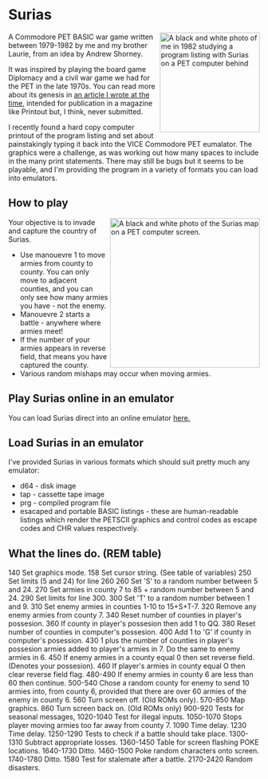 # Surias
<img src="photos/Surias-Giles-listing.jpeg" alt="A black and white photo of me in 1982 studying a program listing with Surias on a PET computer behind" width="200" align="right">

A Commodore PET BASIC war game written between 1979-1982 by me and my brother Laurie, from an idea by Andrew Shorney.

It was inspired by playing the board game Diplomacy and a civil war game we had for the PET in the late 1970s. You can read more about its genesis in [an article I wrote at the time](docs/Surias-writing-a-program-can-be-fun-Blog-My-Wiki.pdf), intended for publication in a magazine like Printout but, I think, never submitted.

I recently found a hard copy computer printout of the program listing and set about painstakingly typing it back into the VICE Commodore PET eumalator. The graphics were a challenge, as was working out how many spaces to include in the many print statements. There may still be bugs but it seems to be playable, and I'm providing the program in a variety of formats you can load into emulators.

## How to play

<img src="photos/Surias-screen-photo.jpeg" alt="A black and white photo of the Surias map on a PET computer screen." width="300" align="right">

Your objective is to invade and capture the country of Surias.
- Use manouevre 1 to move armies from county to county. You can only move to adjacent counties, and you can only see how many armies you have - not the enemy.
- Manouevre 2 starts a battle - anywhere where armies meet!
- If the number of your armies appears in reverse field, that means you have captured the county.
- Various random mishaps may occur when moving armies.

## Play Surias online in an emulator 
You can load Surias direct into an online emulator [here.](https://www.masswerk.at/pet/#data=100%20REM*SURIAS2.5%3ATO%20RUN%20ON%208K%20UP%20PET*%0A110%20REM*(C)1982%20G%20%26%20L.%20BOOTH*%0A120%20REM*CONCEPT%20BY%20A.R.SHORNEY*%0A130%20CLR%0A140%20REM%20POKE59468%2C12%0A150%20Z%24%3D%22%7B19%7D%7B17%7D%7B17%7D%7B17%7D%7B17%7D%7B17%7D%7B17%7D%7B17%7D%7B17%7D%7B17%7D%7B17%7D%7B17%7D%7B17%7D%7B17%7D%7B17%7D%7B17%7D%7B17%7D%7B17%7D%7B17%7D%7B17%7D%7B17%7D%22%0A160%20DIMV(10)%3ADIMN(10)%3ADIMB%24(10)%0A170%20PRINT%22%7B147%7D%20%20%20%20%20%20%20%20%20%20%20%20%20************%22%0A180%20PRINT%22%20%20%20%20%20%20%20%20%20%20%20%20%20*%20%20%7B164%7D%7B164%7D%7B164%7D%7B164%7D%7B164%7D%7B164%7D%20%20*%22%0A190%20PRINT%22%20%20%20%20%20%20%20%20%20%20%20%20%20*%20%20%7B18%7DSURIAS%7B146%7D%20%20*%22%0A200%20PRINT%22%20%20%20%20%20%20%20%20%20%20%20%20%20*%20%20%20%20%20%20%20%20%20%20*%22%0A210%20PRINT%22%20%20%20%20%20%20%20%20%20%20%20%20%20************%22%0A220%20PRINT%22%7B17%7D%7B17%7D%20%20%20%20%20%20%20%20%20%20%20%20%20SPRING%201812%22%0A230%20PRINTZ%24%0A240%20INPUT%22%7B145%7D%7B145%7DTYPE%20IN%20YOUR%20SURNAME%22%3BNA%24%0A250%20A%3D5%3AB%3D25%0A260%20S%3DINT((B-A)*RND(1)%2BA)%0A270%20V(7)%3D85%2BS%0A280%20FORL%3D1TO10%0A290%20X%3D1%3AY%3D10%0A300%20K%3DINT((Y-X)*RND(1)%2BX)%0A310%20N(L)%3D(15%2BS%2BK)-7%0A320%20N(7)%3D0%0A330%20NEXTL%0A340%20QQ%3D0%0A350%20FORKL%3D1TO10%0A360%20IFB%24(KL)%3D%22%7B18%7D%22THENQQ%3DQQ%2B1%0A370%20NEXTKL%0A380%20G%3D0%0A390%20FORYA%3D1TO10%0A400%20IFB%24(YA)%3C%3E%22%7B18%7D%22THENG%3DG%2B1%0A410%20NEXTYA%0A420%20G%3DG-1%0A430%20V(7)%3DV(7)%2B1%2BQQ%3AN(6)%3DN(6)%2BG%0A440%20FORCX%3D1TO10%0A450%20IFN(CX)%3D0THENB%24(CX)%3D%22%7B18%7D%22%0A460%20IFV(CX)%3D0THENB%24(CX)%3D%22%22%0A470%20NEXTCX%0A480%20IFN(6)%3E60THEN500%0A490%20GOTO550%0A500%20AG%3D1%3ABL%3D11%0A510%20CD%3DINT((BL-AG)*RND(1)%2BAG)%0A520%20IFCD%3D7THENCD%3D1%0A530%20N(6)%3DN(6)-10%0A540%20N(CD)%3DN(CD)%2B10%0A550%20IFN(6)%3C0THEN1870%0A560%20REM%20POKE59409%2C52%0A570%20PRINT%22%7B147%7D%7B19%7D%7B207%7D%7B163%7D%7B163%7D%7B163%7D%7B163%7D%7B163%7D%7B163%7D%7B163%7D%7B163%7D%7B163%7D%7B163%7D%7B163%7D%7B163%7D%7B207%7D%7B163%7D%7B163%7D%7B163%7D%7B163%7D%7B163%7D%7B163%7D%7B163%7D%7B163%7D%7B163%7D%7B163%7D%7B163%7D%7B163%7D%7B207%7D%7B163%7D%7B163%7D%7B163%7D%7B163%7D%7B163%7D%7B163%7D%7B163%7D%7B163%7D%7B163%7D%7B163%7D%7B163%7D%7B208%7D%22%0A580%20PRINT%22%7B165%7D%7B160%7D%7B160%7D%20%20%20(1)%20%20%20%20%7B165%7D(2)%20%20%20%20%20%20%20%20%20%7B205%7D(3)%20%20%20%20%20%20%20%20%7B167%7D%22%0A590%20PRINT%22%7B204%7D%20%20%20%20%20%20%20%20%20%20%20%20%7B165%7D%20%20%20%20%20%20%20%20%20%20%20%20%20%7B205%7D%20%20%20%20%20%20%20%20%20%20%7B167%7D%22%0A600%20PRINT%22%7B166%7D%7B204%7D%20%20%20%20%20%20%20%20%20%20%7B206%7D%7B205%7D%20%20%20%20%20%20%20%20%20%20%20%20%20%20%7B207%7D%7B163%7D%7B163%7D%7B208%7D%20%20%20%20%20%20%7B167%7D%22%0A610%20PRINT%22%7B166%7D%7B166%7D%7B165%7D%20%20%20%20%20%20%20%20%7B206%7D%20%20%7B205%7D%7B164%7D%7B164%7D%7B164%7D%7B164%7D%7B164%7D%7B164%7D%7B164%7D%7B164%7D%7B164%7D%7B164%7D%7B164%7D%7B164%7D%7B207%7D(6)%20%7B163%7D%7B165%7D%20%20%20%20%7B167%7D%22%0A620%20PRINT%22%7B166%7D%7B166%7D%7B165%7D%20%20%20%20%20%20%20%7B206%7D%20%20%20%20%20%20%20%20%7B165%7D%20%20%20%20%20%20%20%7B165%7D%7B160%7D%7B160%7D%7B160%7D%7B160%7D%20%7B204%7D%7B160%7D%7B160%7D%7B160%7D%7B160%7D%7B167%7D%22%0A630%20PRINT%22%7B166%7D%7B166%7D%7B204%7D%20%20%20%20%20%20%7B206%7D%7B205%7D%20%20%20%20%20%20%20%20%7B165%7D%20%20%20%20%20%20%20%7B204%7D%20%20%20%20%20%7B165%7D%7B205%7D%20%20%20%7B167%7D%22%0A640%20PRINT%22%7B166%7D%7B166%7D%7B166%7D%7B204%7D%20%20%20%7B206%7D%7B163%7D%20%20%7B205%7D%7B160%7D%7B160%7D%7B160%7D%7B160%7D%7B160%7D%7B160%7D%7B160%7D%7B205%7D%20%20%20%20%20%20%20%20%7B204%7D%7B164%7D%7B164%7D%7B164%7D%7B164%7D%7B165%7D%20%7B205%7D%20%20%7B167%7D%22%0A650%20PRINT%22%7B166%7D%7B166%7D%7B166%7D%7B166%7D%7B204%7D%7B206%7D%7B163%7D%20%20%20%20%20%7B205%7D%20(4)%20%20%20%7B165%7D%7B160%7D(5)%20%20%20%20%20%7B165%7D%7B160%7D%7B160%7D%7B160%7D%7B160%7D%7B160%7D%7B163%7D%7B205%7D%7B186%7D%22%0A660%20PRINT%22%7B166%7D%7B166%7D%7B166%7D%7B166%7D%7B165%7D%20%20%20%20%20%20%20%7B167%7D%7B160%7D%7B160%7D%7B160%7D%7B160%7D%7B160%7D%7B160%7D%7B160%7D%7B207%7D%7B163%7D%7B205%7D%7B164%7D%7B164%7D%7B164%7D%7B160%7D%7B160%7D%7B160%7D%20%7B165%7D%7B160%7D%7B160%7D%7B160%7D%7B160%7D%7B160%7D%7B160%7D%7B160%7D%7B167%7D%22%0A670%20PRINT%22%7B166%7D%7B166%7D%7B166%7D%7B166%7D%7B165%7D%7B160%7D%7B160%7D%20%20%20%20%20%7B206%7D%7B204%7D%7B164%7D%20%20%20%20%20%7B165%7D%20%20%7B206%7D%20%20%7B205%7D%7B164%7D%7B164%7D%7B164%7D%7B165%7D%7B160%7D%7B160%7D%7B160%7D%7B160%7D%7B160%7D%7B160%7D%7B160%7D%7B167%7D%22%0A680%20PRINT%22%7B166%7D%7B166%7D%7B166%7D%7B166%7D%7B165%7D%7B160%7D%7B160%7D%7B160%7D%7B160%7D%7B160%7D%7B160%7D%7B167%7D%20%20%20%7B205%7D%7B164%7D%7B164%7D%7B164%7D%7B164%7D%7B165%7D%20%20%7B165%7D%20%20%20%7B160%7D%7B160%7D%7B160%7D%7B165%7D%20%20%20%20%20%20%20%7B167%7D%22%0A690%20PRINT%22%7B166%7D%7B166%7D%7B166%7D%7B166%7D%7B165%7D%7B160%7D%7B160%7D%7B160%7D%7B160%7D%20%20%7B206%7D%20%20%20%20%20%20%20%20%20%20%20%7B165%7D%20%20%20%20%20%20%7B165%7D%7B160%7D%7B160%7D%7B160%7D%7B160%7D%7B160%7D%7B160%7D%7B160%7D%7B167%7D%22%0A700%20PRINT%22%7B166%7D%7B166%7D%7B166%7D%7B166%7D%7B165%7D%7B160%7D%7B160%7D%7B160%7D%7B160%7D%7B160%7D%7B167%7D%20%7B160%7D%7B160%7D%7B160%7D%7B160%7D%7B160%7D%7B160%7D%7B160%7D%7B160%7D%7B160%7D%7B160%7D%7B160%7D%7B205%7D%20(9)%20%7B160%7D%7B205%7D%20(10)%20%20%7B167%7D%22%0A710%20PRINT%22%7B166%7D%7B166%7D%7B166%7D%7B166%7D%7B165%7D%20%20%20%20%20%7B167%7D%20%7B160%7D%7B160%7D%7B160%7D%7B160%7D%7B160%7D%7B160%7D%7B160%7D%7B160%7D%7B160%7D%7B160%7D%7B160%7D%7B167%7D%20%20%20%20%20%20%20%7B165%7D%20%7B160%7D%7B160%7D%20%20%7B164%7D%7B186%7D%22%0A720%20PRINT%22%7B166%7D%7B166%7D%7B166%7D%7B166%7D%7B204%7D%20(7)%20%7B167%7D%7B160%7D%20%20%20%20%20%20(8)%7B164%7D%7B164%7D%7B206%7D%20%20%20%20%20%20%20%7B165%7D%20%20%20%7B164%7D%7B186%7D%7B166%7D%7B166%7D%22%0A730%20PRINT%22%7B166%7D%7B166%7D%7B166%7D%7B166%7D%7B166%7D%7B204%7D%20%20%20%20%7B167%7D%20%20%20%20%7B164%7D%7B164%7D%7B164%7D%7B164%7D%7B164%7D%7B206%7D%20%20%20%20%20%20%20%20%20%20%7B165%7D%20%20%7B186%7D%7B166%7D%7B166%7D%7B166%7D%7B166%7D%22%0A740%20PRINT%22%7B166%7D%7B166%7D%7B166%7D%7B166%7D%7B166%7D%7B166%7D%7B204%7D%7B164%7D%7B164%7D%7B164%7D%7B186%7D%7B164%7D%7B164%7D%7B164%7D%7B186%7D%7B166%7D%7B166%7D%7B166%7D%7B166%7D%7B166%7D%7B204%7D%7B164%7D%7B164%7D%7B164%7D%7B164%7D%7B164%7D%7B164%7D%7B164%7D%7B164%7D%7B164%7D%7B164%7D%7B204%7D%7B164%7D%7B186%7D%7B166%7D%7B166%7D%7B166%7D%7B166%7D%7B166%7D%22%0A750%20PRINT%22%7B166%7D%7B166%7D%7B166%7D%7B166%7D%7B166%7D%7B166%7D%7B166%7D%7B166%7D%7B166%7D%7B166%7D%7B166%7D%7B166%7D%7B166%7D%7B166%7D%7B166%7D%7B166%7D%7B166%7D%7B166%7D%7B166%7D%7B166%7D%7B166%7D%7B166%7D%7B166%7D%7B166%7D%7B166%7D%7B166%7D%7B166%7D%7B166%7D%7B166%7D%7B166%7D%7B166%7D%7B166%7D%7B166%7D%7B166%7D%7B166%7D%7B166%7D%7B166%7D%7B166%7D%7B166%7D%22%0A760%20PRINT%22%7B19%7D%7B17%7D%7B17%7D%7B17%7D%7B17%7D%7B17%7D%7B29%7D%7B29%7D%7B29%7D%7B29%7D%7B29%7D%7B29%7D%7B29%7D%7B29%7D%7B29%7D%7B29%7D%7B29%7D%7B29%7D%7B29%7D%7B29%7D%7B29%7D%7B29%7D%7B29%7D%7B29%7D%7B29%7D%7B29%7D%7B29%7D%7B29%7D%7B29%7D%7B29%7D%7B29%7D%7B29%7D%7B29%7D%7B29%7D%22B%24(6)%3BV(6)%0A770%20PRINT%22%7B19%7D%7B17%7D%7B29%7D%20%22B%24(1)%3BV(1)%0A780%20PRINT%22%7B19%7D%7B17%7D%7B29%7D%7B29%7D%7B29%7D%7B29%7D%7B29%7D%7B29%7D%7B29%7D%7B29%7D%7B29%7D%7B29%7D%7B29%7D%7B29%7D%7B29%7D%7B29%7D%7B29%7D%7B29%7D%7B29%7D%7B29%7D%22B%24(2)%3BV(2)%0A790%20PRINT%22%7B19%7D%7B17%7D%7B29%7D%7B29%7D%7B29%7D%7B29%7D%7B29%7D%7B29%7D%7B29%7D%7B29%7D%7B29%7D%7B29%7D%7B29%7D%7B29%7D%7B29%7D%7B29%7D%7B29%7D%7B29%7D%7B29%7D%7B29%7D%7B29%7D%7B29%7D%7B29%7D%7B29%7D%7B29%7D%7B29%7D%7B29%7D%7B29%7D%7B29%7D%7B29%7D%7B29%7D%7B29%7D%7B29%7D%7B29%7D%22B%24(3)%3BV(3)%0A800%20PRINT%22%7B17%7D%7B17%7D%7B17%7D%7B17%7D%7B17%7D%7B17%7D%7B17%7D%7B17%7D%7B17%7D%7B157%7D%7B157%7D%7B157%7D%7B157%7D%7B157%7D%7B157%7D%7B157%7D%7B157%7D%7B157%7D%22B%24(10)%3BV(10)%0A810%20PRINT%22%7B19%7D%7B29%7D%7B29%7D%7B29%7D%7B29%7D%7B29%7D%7B17%7D%7B17%7D%7B17%7D%7B17%7D%7B17%7D%7B17%7D%7B17%7D%7B17%7D%7B17%7D%7B17%7D%7B17%7D%7B17%7D%22B%24(7)%3BV(7)%0A820%20PRINT%22%7B17%7D%7B17%7D%7B29%7D%7B29%7D%7B29%7D%7B29%7D%7B29%7D%7B29%7D%7B29%7D%7B29%7D%7B29%7D%7B29%7D%7B29%7D%22B%24(8)%3BV(8)%0A830%20PRINT%22%7B145%7D%7B29%7D%7B29%7D%7B29%7D%7B29%7D%7B29%7D%7B29%7D%7B29%7D%7B29%7D%7B29%7D%7B29%7D%7B29%7D%7B29%7D%7B29%7D%7B29%7D%7B29%7D%7B29%7D%7B29%7D%7B29%7D%7B29%7D%7B29%7D%7B29%7D%7B29%7D%7B29%7D%7B29%7D%7B29%7D%22B%24(9)%3BV(9)%0A840%20PRINT%22%7B19%7D%7B17%7D%7B17%7D%7B17%7D%7B17%7D%7B17%7D%7B17%7D%7B17%7D%7B29%7D%7B29%7D%7B29%7D%7B29%7D%7B29%7D%7B29%7D%7B29%7D%7B29%7D%7B29%7D%7B29%7D%7B29%7D%7B29%7D%22B%24(4)%3BV(4)%0A850%20PRINT%22%7B19%7D%7B17%7D%7B17%7D%7B17%7D%7B17%7D%7B17%7D%7B17%7D%7B17%7D%7B29%7D%7B29%7D%7B29%7D%7B29%7D%7B29%7D%7B29%7D%7B29%7D%7B29%7D%7B29%7D%7B29%7D%7B29%7D%7B29%7D%7B29%7D%7B29%7D%7B29%7D%7B29%7D%7B29%7D%7B29%7D%7B29%7D%7B29%7D%7B29%7D%22B%24(5)%3BV(5)%0A860%20REM%20POKE59409%2C60%0A870%20PRINTZ%24%3B%22%7B17%7D%22%3BSPC(26)%0A880%20PRINTZ%24%3BSPC(39)%0A890%20NJ%3DNJ%2B1%3AIFNJ%3E100THENGOTO2050%0A900%20IFNJ%3D25THENGOSUB2430%0A910%20IFNJ%3D50THENGOSUB2450%0A920%20IFNJ%3D75THENGOSUB2470%0A930%20PRINTZ%24%3BSPC(39)%0A940%20PRINTZ%24%22MANOEUVRE(1-2)%20%20%20%20%20%20%20%20%20%22%3B%0A950%20INPUT%20MA%0A960%20IF%20MA%3D1THEN990%0A970%20IF%20MA%3D2THEN1250%0A980%20GOTO870%0A990%20PRINTZ%24%22ENTER%20COUNTIES%20(FROM%2CTO)%20%20%20%22%0A1000%20PRINTSPC(24)%0A1010%20INPUT%22%7B145%7D%22%3BF%2CT%0A1020%20IFF%3C1%20OR%20F%3E10THEN990%0A1030%20IFT%3C1%20OR%20T%3E10THEN990%0A1040%20IFF%3C%3E7%20THEN1110%0A1050%20IFF%3D7%20AND%20T%3D4%20THEN1110%0A1060%20IFF%3D7%20AND%20T%3D8%20THEN1110%0A1070%20IFF%3D7%20AND%20T%3D1%20THEN1110%0A1080%20PRINTZ%24%22ILLEGAL%20MANOEUVRE%20%20%20%20%20%20%20%22%0A1090%20FORXX%3D1TO2000%3ANEXTXX%0A1100%20GOTO990%0A1110%20IFV(F)%3D0THEN1220%0A1120%20PRINTZ%24%22QUANTITY%20%20%20%20%20%20%20%20%20%20%20%20%20%20%20%20%20%20%20%20%20%20%20%20%22%0A1130%20PRINTSPC(40)%0A1140%20INPUT%22%7B145%7D%22%3BQ%0A1150%20Q%3DINT(Q)%0A1160%20IFQ%3C1THEN1120%0A1170%20GOSUB2170%0A1180%20IFQ%3EV(F)THEN1220%0A1190%20V(F)%3DV(F)-Q%0A1200%20V(T)%3DV(T)%2BQ%0A1210%20GOTO340%0A1220%20PRINTZ%24%22NOT%20ENOUGH%20ARMIES%20IN%22F%22%7B157%7D%20%20%20%20%20%22%0A1230%20FORK%3D1TO2000%3ANEXTK%0A1240%20GOTO870%0A1250%20FORL%3D1TO10%0A1260%20IFV(L)%3E0%20AND%20N(L)%3E0THEN1290%0A1270%20NEXTL%0A1280%20GOTO340%0A1290%20IFV(L)%20%3EN(L)THEN1310%0A1300%20N(L)%3DN(L)-V(L)%3AGOTO1330%0A1310%20V(L)%3DV(L)-N(L)%3AGOTO1610%0A1320%20PRINT%22%7B19%7D%22%0A1330%20PRINTZ%24%22%22%0A1340%20PRINT%22%7B145%7D%7B145%7D%7B18%7DBATTLE%20IN%22L%22%7B157%7D!!%7B146%7D%20%20%20%20%20%20%20%20%20%20%20%20%20%22%0A1350%20PRINT%22THE%20BATTLE%20IS%20UNDER%20WAY%2C%20SIR!!%20%20%22%0A1360%20IFL%3D1THENZZ%3D32895%0A1370%20IFL%3D2THENZZ%3D32865%0A1380%20IFL%3D3THENZZ%3D32884%0A1390%20IFL%3D4THENZZ%3D33024%0A1400%20IFL%3D5THENZZ%3D33073%0A1410%20IFL%3D6THENZZ%3D33039%0A1420%20IFL%3D7THENZZ%3D33175%0A1430%20IFL%3D8THENZZ%3D33303%0A1440%20IFL%3D9THENZZ%3D33357%0A1450%20IFL%3D10THENZZ%3D33400%0A1460%20FORXX%3D1TO50%0A1470%20AA%3D1%3ABB%3D256%0A1480%20CC%3DINT((BB-AA)*RND(1)%2BAA)%0A1490%20POKEZZ%2CCC%0A1500%20NEXTXX%0A1510%20POKEZZ%2C32%0A1520%20PRINT%22%7B145%7DIT'S%20LOOKING%20BAD%20%20%20%20%20%20%20%20%20%20%20%20%20%20%20%20%22%0A1530%20V(L)%3D0%0A1540%20FORXX%3D1TO2000%3ANEXTXX%0A1550%20PRINT%22%7B145%7D%7B145%7DYOU'VE%20GOT%20%7B18%7DNO%20ARMIES%20LEFT%7B146%7D%20IN%22L%22%7B157%7D.%20%20%20%20%20%20%20%20%20%20%20%20%20%20%20%20%20%20%20%20%20%20%20%20%22%0A1560%20PRINT%22%7B145%7DTHEY'VE%20GOT%22N(L)%22ARMIES%20LEFT.%20%20%20%20%20%20%20%20%20%20%20%20%20%20%20%20%20%20%20%20%20%20%20%20%20%20%20%20%20%20%20%20%22%0A1570%20FORXX%3D1TO2000%3ANEXTXX%0A1580%20IFN(L)%3D0%20AND%20V(L)%3D0%20THENGOSUB2010%0A1590%20NEXTL%0A1600%20GOTO340%0A1610%20PRINTZ%24%0A1620%20PRINT%22%7B18%7D%7B145%7D%7B145%7DBATTLE%20IN%22L%22%7B157%7D!!%7B146%7D%20%20%20%20%20%20%20%20%20%20%20%20%20%20%20%20%20%20%20%22%0A1630%20PRINT%22THE%20BATTLE%20IS%20UNDERWAY%2C%20SIR!!%20%20%20%20%20%20%20%20%20%22%0A1640%20IFL%3D1THENZZ%3D32895%0A1650%20IFL%3D2THENZZ%3D32865%0A1660%20IFL%3D3THENZZ%3D32884%0A1670%20IFL%3D4THENZZ%3D33024%0A1680%20IFL%3D5THENZZ%3D33073%0A1690%20IFL%3D6THENZZ%3D33039%0A1700%20IFL%3D7THENZZ%3D33175%0A1710%20IFL%3D8THENZZ%3D33303%0A1720%20IFL%3D9THENZZ%3D33357%0A1730%20IFL%3D10THENZZ%3D33400%0A1740%20FORFX%3D1TO50%0A1750%20AA%3D1%3ABB%3D256%0A1760%20CC%3DINT((BB-AA)*RND(1)%2BAA)%0A1770%20POKEZZ%2CCC%0A1780%20NEXTFX%0A1790%20POKEZZ%2C32%0A1800%20PRINT%22%7B145%7DTHINGS%20ARE%20LOOKING%20GOOD!!%20%20%20%20%20%20%20%20%20%20%20%20%22%0A1810%20N(L)%3D0%0A1820%20FORXX%3D1TO2000%3ANEXTXX%0A1830%20PRINT%22%7B145%7DTHEY'VE%20GOT%20%7B18%7DNO%20ARMIES%20LEFT%7B146%7DIN%20%22L%22%7B157%7D.%22%0A1840%20FORXX%3D1TO2000%3ANEXTXX%0A1850%20NEXTL%0A1860%20GOTO340%0A1870%20PRINT%22%7B147%7DCONGRATULATIONS!!!%22%0A1880%20PRINT%22%7B17%7D%7B17%7DYOU%20HAVE%20SUCCESSFULLY%20CAPTURED%22%0A1890%20PRINT%22%7B17%7DTHE%20KINGDOM%20OF%20SURIAS%2C%20AND%22%0A1900%20PRINT%22%7B17%7DDESTROYED%20THE%20DEFENDING%20ARMY.%22%0A1910%20PRINT%22%7B17%7DYOUR%20NAME%20WILL%20GO%20DOWN%20IN%20THE%22%0A1920%20PRINT%22%7B17%7DANNALS%20OF%20HISTORY!!%22%0A1930%20PRINT%22%7B17%7DYOU%20HAD%22100-NJ%22MANOEUVRES%20LEFT%22%0A1940%20PRINT%22%7B17%7DARISE%20SIR%20%22NA%24%0A1950%20PRINT%22%7B17%7D%7B17%7D%7B17%7DDOES%20SIR%20%22NA%24%22%20REQUIRE%20ANOTHER%22%0A1960%20PRINT%22%7B17%7DGAME%22%3B%0A1970%20INPUTXY%24%0A1980%20IFLEFT%24(YS%24%2C1)%3D%22Y%22THEN130%0A1990%20PRINT%22%7B17%7D%7B147%7DGOODBYE...SIR%22%0A2000%20END%0A2010%20PRINT%22%7B147%7DSTALEMATE%20IN%20COUNTY%22L%22!!%22%0A2020%20PRINT%22%7B17%7D%7B17%7DALL%20ARMIES%20IN%22L%22DESTROYED.%22%0A2030%20FORXX%3D1TO2000%3ANEXTXX%0A2040%20RETURN%0A2050%20PRINT%22%7B147%7D%7B164%7D%7B164%7D%7B164%7D%7B164%7D%7B164%7D%7B164%7D%7B164%7D%22%0A2060%20PRINT%22%7B18%7DSORRY!!%22%0A2070%20PRINT%22%7B17%7D%7B17%7DYOUR%20SPRING%20CAMPAIGN%20HAS%20FAILED.%22%0A2080%20PRINT%22%7B17%7DTHE%20WINTER%20HAS%20SET%20IN%2CAND%20YOUR%20TROOPS%22%0A2090%20PRINT%22%7B17%7DARE%20FREEZING%20TO%20DEATH.%20YOU%20MUST%20MAKE%22%0A2100%20PRINT%22%7B17%7DA%20STRATEGIC%20WITHDRAWL.%22%0A2110%20PRINT%22%7B17%7DREAD%20YOUR%20HISTORY%20BOOKS%20NEXT%20TIME!!%22%0A2120%20PRINT%22%7B17%7D%7B17%7DDO%20YOU%20WANT%20ANOTHER%20GO%22%3B%0A2130%20INPUTXY%24%0A2140%20IFLEFT%24(XY%24%2C1)%3D%22Y%22THEN130%0A2150%20PRINT%22%7B147%7DGOODBYE...EX-GENERAL%20%22NA%24%0A2160%20END%0A2170%20PY%3D1%3AMO%3D21%0A2180%20ZA%3DINT((MO-PY)*RND(1)%2BPY)%0A2190%20IFZA%3D1THEN2210%0A2200%20RETURN%0A2210%20IFNJ%3C10THENRETURN%0A2220%20LI%3D1%3APE%3D4%0A2230%20R1%3DINT((PE-LI)*RND(1)%2BLI)%0A2240%20IFR1%3D1THEN2280%0A2250%20IFR1%3D2THEN2330%0A2260%20IFR1%3D3THEN2380%0A2270%20GOTO2220%0A2280%20PRINTZ%24%22AMBUSH!!%20ONLY%22INT(Q%2F4)%22ARMIES%20ARRIVED%22%0A2290%20PRINT%22IN%20COUNTY%22T%3AV(T)%3DV(T)-Q%3AV(T)%3DV(T)%2BQ%2F4%0A2300%20FOREE%3D1TO4000%3ANEXTEE%0A2310%20V(T)%3DINT(V(T))%0A2320%20RETURN%0A2330%20PRINTZ%24%22FLOODS!!%20ONLY%22INT(Q%2F3)%22ARMIES%20ARRIVED%22%0A2340%20PRINT%22IN%20COUNTY%22T%3AV(T)%3DV(T)-Q%3AV(T)%3DV(T)%2BQ%2F3%0A2350%20FOREE%3D1TO4000%3ANEXTEE%0A2360%20V(T)%3DINT(V(T))%0A2370%20RETURN%0A2380%20PRINTZ%24%22TYPHOID!!%20ONLY%22INT(Q%2F2)%22ARMIES%20ARRIVED%22%0A2390%20PRINT%22IN%20COUNTY%22T%3AV(T)%3DV(T)-Q%3AV(T)%3DV(T)%2BQ%2F2%0A2400%20FOREE%3D1%20TO%204000%3ANEXTEE%0A2410%20V(T)%3DINT(V(T))%0A2420%20RETURN%0A2430%20PRINTZ%24%22SUMMER%20IS%20APPROACHING!!%20%20%20%20%20%20%20%20%20%22%3AFOREE%3D1TO4000%3ANEXTEE%0A2440%20RETURN%0A2450%20PRINTZ%24%22AUTUMN%20IS%20APPROACHING!!%20%20%20%20%20%20%20%20%20%22%3AFOREE%3D1TO4000%3ANEXTEE%0A2460%20RETURN%0A2470%20PRINTZ%24%22WINTER%20IS%20APPROACHING!!%20%20%20%20%20%20%20%20%20%22%3AFOREE%3D1TO4000%3ANEXTEE%0A2480%20RETURN&rom=2&list=true&autorun=true)

## Load Surias in an emulator
I've provided Surias in various formats which should suit pretty much any emulator:
- d64 - disk image
- tap - cassette tape image
- prg - compiled program file
- esacaped and portable BASIC listings - these are human-readable listings which render the PETSCII graphics and control codes as escape codes and CHR values respectively.

## What the lines do. (REM table)

140 Set graphics mode.
158 Set cursor string. (See table of variables)
250 Set limits (5 and 24) for line 260
260 Set 'S' to a random number between 5 and 24.
270 Set armies in county 7 to 85 + random number between 5 and 24.
290 Set limits for line 300.
300 Set 'T' to a random number between 1 and 9.
310 Set enemy armies in counties 1-10 to 15+S+T-7.
320 Remove any enemy armies from county 7.
340 Reset number of counties in player's possesion.
360 If county in player's possesion then add 1 to QQ.
380 Reset number of counties in computer's possesion.
400 Add 1 to 'G' if county in computer's posession.
430 1 plus the number of counties in player's possesion armies added to player's armies in 7. Do the same to enemy armies in 6.
450 If enemy armies in a county equal 0 then set reverse field. (Denotes your possesion).
460  If player's armies in county equal O then clear reverse field flag.
480-490 If enemy armies in county 6 are less than 60 then continue.
500-540 Chose a random county for enemy to send 10 armies into, from county 6, provided that there are over 60 armies of the enemy in county 6.
560 Turn screen off. (Old ROMs only).
570-850 Map graphics.
860 Turn screen back on. (Old ROMs only)
900-920 Tests for seasonal messages,
1020-1040 Test for illegal inputs.
1050-1070 Stops player moving armies too far away from county 7.
1090 Time delay.
1230 Time delay.
1250-1290 Tests to check if a battle should take place.
1300-1310 Subtract appropriate losses.
1360-1450 Table for screen flashing POKE locations.
1640-1730 Ditto.
1460-1500 Poke random characters onto screen.
1740-1780 Ditto.
1580 Test for stalemate after a battle.
2170-2420 Random disasters.
